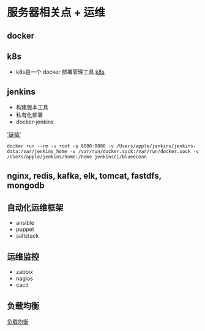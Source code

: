 # 服务器相关点 + 运维

## docker

## k8s

* k8s是一个 docker 部署管理工具
[k8s](http://jianshu.com/p/4869375928d6)

## jenkins

* 构建版本工具
* 私有化部署
* docker-jenkins

['链接'](https://jenkins.io/zh/doc/tutorials/build-a-node-js-and-react-app-with-npm/)

```docker
docker run --rm -u root -p 8080:8080 -v /Users/apple/jenkins/jenkins-data:/var/jenkins_home -v /var/run/docker.sock:/var/run/docker.sock -v /Users/apple/jenkins/home:/home jenkinsci/blueocean
```

## nginx, redis, kafka, elk, tomcat, fastdfs, mongodb

## 自动化运维框架

* ansible
* puppet
* saltstack

## 运维监控

* zabbix
* nagios
* cacti

## 负载均衡

[负载均衡](https://blog.csdn.net/sdgihshdv/article/details/79475839)